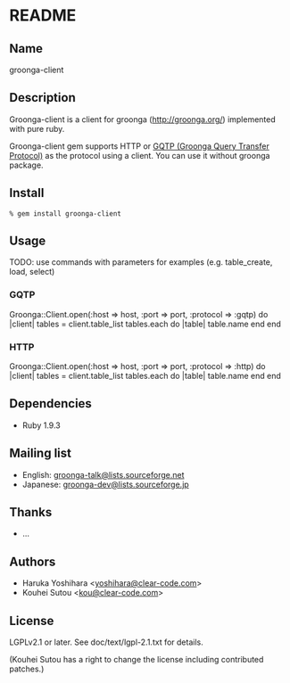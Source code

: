 # README

## Name

groonga-client

## Description

Groonga-client is a client for groonga (http://groonga.org/)
implemented with pure ruby.

Groonga-client gem supports HTTP or
[GQTP (Groonga Query Transfer Protocol)](http://groonga.org/docs/spec/gqtp.html)
as the protocol using a client. You can use it without groonga
package.

## Install

    % gem install groonga-client

## Usage

TODO: use commands with parameters for examples
(e.g. table_create, load, select)

### GQTP

  Groonga::Client.open(:host => host, :port => port, :protocol => :gqtp) do |client|
    tables = client.table_list
    tables.each do |table|
      table.name
    end
  end

### HTTP

  Groonga::Client.open(:host => host, :port => port, :protocol => :http) do |client|
    tables = client.table_list
    tables.each do |table|
      table.name
    end
  end

## Dependencies

* Ruby 1.9.3

## Mailing list

* English: [groonga-talk@lists.sourceforge.net](https://lists.sourceforge.net/lists/listinfo/groonga-talk)
* Japanese: [groonga-dev@lists.sourceforge.jp](http://lists.sourceforge.jp/mailman/listinfo/groonga-dev)

## Thanks

* ...

## Authors

* Haruka Yoshihara \<yoshihara@clear-code.com\>
* Kouhei Sutou \<kou@clear-code.com\>

## License

LGPLv2.1 or later. See doc/text/lgpl-2.1.txt for details.

(Kouhei Sutou has a right to change the license including contributed
patches.)
